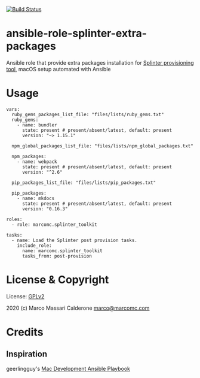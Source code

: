 [![Build Status](https://travis-ci.com/marcomc/ansible-role-splinter-extra-packages.svg?branch=master)](https://travis-ci.com/marcomc/ansible-role-splinter-extra-packages)

# ansible-role-splinter-extra-packages
Ansible role that provide extra packages installation for [Splinter provisioning tool](https://github.com/marcomc/splinter/), macOS setup automated with Ansible

# Usage
    vars:
      ruby_gems_packages_list_file: "files/lists/ruby_gems.txt"
      ruby_gems:
        - name: bundler
          state: present # present/absent/latest, default: present
          version: "~> 1.15.1"

      npm_global_packages_list_file: "files/lists/npm_global_packages.txt"

      npm_packages:
        - name: webpack
          state: present # present/absent/latest, default: present
          version: "^2.6"

      pip_packages_list_file: "files/lists/pip_packages.txt"

      pip_packages:
        - name: mkdocs
          state: present # present/absent/latest, default: present
          version: "0.16.3"

    roles:
      - role: marcomc.splinter_toolkit

    tasks:
      - name: Load the Splinter post provision tasks.
        include_role:
          name: marcomc.splinter_toolkit
          tasks_from: post-provision


# License & Copyright

License: [GPLv2](LICENSE.md)

2020 (c) Marco Massari Calderone <marco@marcomc.com>

# Credits

## Inspiration

geerlingguy's [Mac Development Ansible Playbook](https://github.com/geerlingguy/mac-dev-playbook)
